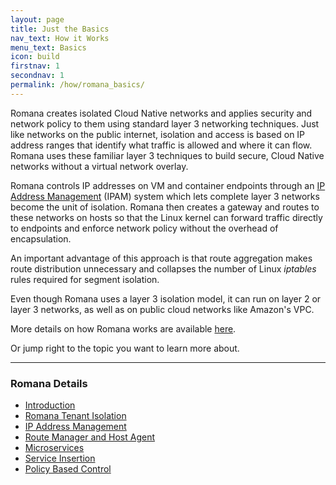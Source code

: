 ```yaml
---
layout: page
title: Just the Basics
nav_text: How it Works
menu_text: Basics
icon: build
firstnav: 1
secondnav: 1
permalink: /how/romana_basics/
---
```


Romana creates isolated Cloud Native networks and applies security and network policy to them using standard layer 3 networking techniques. Just like networks on the public internet, isolation and access is based on IP address ranges that identify what traffic is allowed and where it can flow. Romana uses these familiar layer 3 techniques to build secure, Cloud Native networks without a virtual network overlay.

Romana controls IP addresses on VM and container endpoints through an [IP Address Management](/how/romana_details/) (IPAM) system which lets complete layer 3 networks become the unit of isolation. Romana then creates a gateway and routes to these networks on hosts so that the Linux kernel can forward traffic directly to endpoints and enforce network policy without the overhead of encapsulation.

An important advantage of this approach is that route aggregation makes route distribution unnecessary and collapses the number of Linux *iptables* rules required for segment isolation.

Even though Romana uses a layer 3 isolation model, it can run on layer 2 or layer 3 networks, as well as on public cloud networks like Amazon's VPC.

More details on how Romana works are available [here](/how/romana_details/). 

Or jump right to the topic you want to learn more about.

---

### Romana Details  

- [Introduction](/how/romana_details/#introduction)
- [Romana Tenant Isolation](/how/romana_details/#romana-tenant-isolation)
- [IP Address Management](/how/romana_details/#ip-address-management)
- [Route Manager and Host Agent](/how/romana_details/#route-manager-and-host-agent) 
- [Microservices](/how/romana_details/#microservices) 
- [Service Insertion](/how/romana_details/#service-insertion) 
- [Policy Based Control](/how/romana_details/#policy-based-control) 

